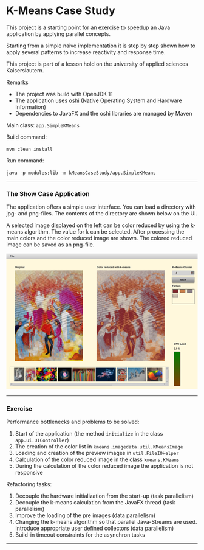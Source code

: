 # K-Means Case Study

This project is a starting point for an exercise to speedup an Java application by applying parallel concepts.

Starting from a simple naive implementation it is step by step shown how to apply several patterns to increase reactivity and response time.

This project is part of a lesson hold on the university of applied sciences Kaiserslautern.

Remarks
* The project was build with OpenJDK 11 
* The application uses [oshi](https://github.com/oshi/oshi) (Native Operating System and Hardware Information)
* Dependencies to JavaFX and the oshi libraries are managed by Maven

Main class: `app.SimpleKMeans`

Build command:

`mvn clean install`

Run command:

`java -p modules;lib -m kMeansCaseStudy/app.SimpleKMeans`

---

### The Show Case Application

The application offers a simple user interface. You can load a directory with jpg- and png-files. The contents of the directory are shown below on the UI.

A selected image displayed on the left can be color reduced by using the k-means algorithm. The value for k can be selected. After processing the main colors and the color reduced image are shown. The colored reduced image can be saved as an png-file. 

<img src="images/ui.jpg" alt="drawing" width="600"/>

---

### Exercise

Performance bottlenecks and problems to be solved: 

1. Start of the application (the method `initialize` in the class `app.ui.UIController`)
2. The creation of the color list in `kmeans.imagedata.util.KMeansImage`
3. Loading and creation of the preview images in `util.FileIOHelper`
4. Calculation of the color reduced image in the class `kmeans.KMeans`
5. During the calculation of the color reduced image the application is not responsive 

Refactoring tasks:

1. Decouple the hardware initialization from the start-up (task parallelism)
2. Decouple the k-means calculation from the JavaFX thread (task parallelism)
3. Improve the loading of the pre images (data parallelism)
4. Changing the k-means algorithm so that parallel Java-Streams are used. Introduce appropriate user defined collectors (data parallelism)
5. Build-in timeout constraints for the asynchron tasks

---
